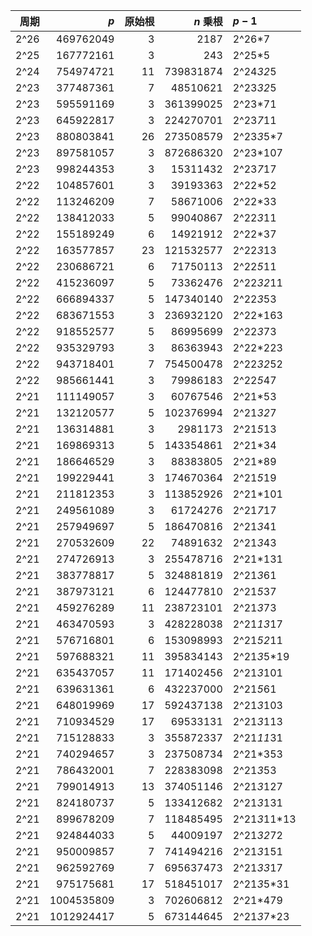 | 周期 |        $p$ | 原始根 |  $n$ 乗根 | $p-1$        |
| ---: | ---------: | -----: | --------: | :----------- |
| 2^26 |  469762049 |      3 |      2187 | 2^26*7       |
| 2^25 |  167772161 |      3 |       243 | 2^25*5       |
| 2^24 |  754974721 |     11 | 739831874 | 2^24*32*5    |
| 2^23 |  377487361 |      7 |  48510621 | 2^23*32*5    |
| 2^23 |  595591169 |      3 | 361399025 | 2^23*71      |
| 2^23 |  645922817 |      3 | 224270701 | 2^23*7*11    |
| 2^23 |  880803841 |     26 | 273508579 | 2^23*3*5*7   |
| 2^23 |  897581057 |      3 | 872686320 | 2^23*107     |
| 2^23 |  998244353 |      3 |  15311432 | 2^23*7*17    |
| 2^22 |  104857601 |      3 |  39193363 | 2^22*52      |
| 2^22 |  113246209 |      7 |  58671006 | 2^22*33      |
| 2^22 |  138412033 |      5 |  99040867 | 2^22*3*11    |
| 2^22 |  155189249 |      6 |  14921912 | 2^22*37      |
| 2^22 |  163577857 |     23 | 121532577 | 2^22*3*13    |
| 2^22 |  230686721 |      6 |  71750113 | 2^22*5*11    |
| 2^22 |  415236097 |      5 |  73362476 | 2^22*32*11   |
| 2^22 |  666894337 |      5 | 147340140 | 2^22*3*53    |
| 2^22 |  683671553 |      3 | 236932120 | 2^22*163     |
| 2^22 |  918552577 |      5 |  86995699 | 2^22*3*73    |
| 2^22 |  935329793 |      3 |  86363943 | 2^22*223     |
| 2^22 |  943718401 |      7 | 754500478 | 2^22*32*52   |
| 2^22 |  985661441 |      3 |  79986183 | 2^22*5*47    |
| 2^21 |  111149057 |      3 |  60767546 | 2^21*53      |
| 2^21 |  132120577 |      5 | 102376994 | 2^21*32*7    |
| 2^21 |  136314881 |      3 |   2981173 | 2^21*5*13    |
| 2^21 |  169869313 |      5 | 143354861 | 2^21*34      |
| 2^21 |  186646529 |      3 |  88383805 | 2^21*89      |
| 2^21 |  199229441 |      3 | 174670364 | 2^21*5*19    |
| 2^21 |  211812353 |      3 | 113852926 | 2^21*101     |
| 2^21 |  249561089 |      3 |  61724276 | 2^21*7*17    |
| 2^21 |  257949697 |      5 | 186470816 | 2^21*3*41    |
| 2^21 |  270532609 |     22 |  74891632 | 2^21*3*43    |
| 2^21 |  274726913 |      3 | 255478716 | 2^21*131     |
| 2^21 |  383778817 |      5 | 324881819 | 2^21*3*61    |
| 2^21 |  387973121 |      6 | 124477810 | 2^21*5*37    |
| 2^21 |  459276289 |     11 | 238723101 | 2^21*3*73    |
| 2^21 |  463470593 |      3 | 428228038 | 2^21*13*17   |
| 2^21 |  576716801 |      6 | 153098993 | 2^21*52*11   |
| 2^21 |  597688321 |     11 | 395834143 | 2^21*3*5*19  |
| 2^21 |  635437057 |     11 | 171402456 | 2^21*3*101   |
| 2^21 |  639631361 |      6 | 432237000 | 2^21*5*61    |
| 2^21 |  648019969 |     17 | 592437138 | 2^21*3*103   |
| 2^21 |  710934529 |     17 |  69533131 | 2^21*3*113   |
| 2^21 |  715128833 |      3 | 355872337 | 2^21*11*31   |
| 2^21 |  740294657 |      3 | 237508734 | 2^21*353     |
| 2^21 |  786432001 |      7 | 228383098 | 2^21*3*53    |
| 2^21 |  799014913 |     13 | 374051146 | 2^21*3*127   |
| 2^21 |  824180737 |      5 | 133412682 | 2^21*3*131   |
| 2^21 |  899678209 |      7 | 118485495 | 2^21*3*11*13 |
| 2^21 |  924844033 |      5 |  44009197 | 2^21*32*72   |
| 2^21 |  950009857 |      7 | 741494216 | 2^21*3*151   |
| 2^21 |  962592769 |      7 | 695637473 | 2^21*33*17   |
| 2^21 |  975175681 |     17 | 518451017 | 2^21*3*5*31  |
| 2^21 | 1004535809 |      3 | 702606812 | 2^21*479     |
| 2^21 | 1012924417 |      5 | 673144645 | 2^21*3*7*23  |
